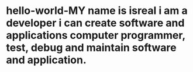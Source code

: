 # hello-world-MY name is isreal i am a developer i can create software and applications computer programmer, test, debug and maintain software and application.
